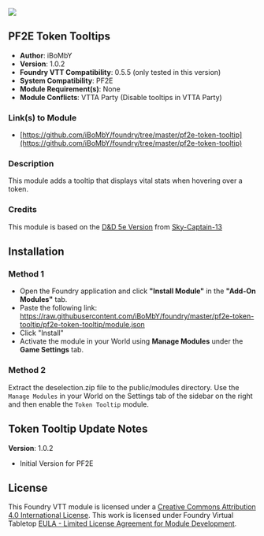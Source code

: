 ![](https://img.shields.io/badge/Foundry-v0.5.5-informational)
## PF2E Token Tooltips

* **Author**: iBoMbY
* **Version**: 1.0.2
* **Foundry VTT Compatibility**: 0.5.5 (only tested in this version)
* **System Compatibility**: PF2E
* **Module Requirement(s)**: None
* **Module Conflicts**: VTTA Party (Disable tooltips in VTTA Party)

### Link(s) to Module
* [https://github.com/iBoMbY/foundry/tree/master/pf2e-token-tooltip](https://github.com/iBoMbY/foundry/tree/master/pf2e-token-tooltip)

### Description
This module adds a tooltip that displays vital stats when hovering over a token.

### Credits
This module is based on the [D&D 5e Version](https://github.com/Sky-Captain-13/foundry/tree/master/token-tooltip) from [Sky-Captain-13](https://github.com/Sky-Captain-13)

## Installation
### Method 1
* Open the Foundry application and click **"Install Module"** in the **"Add-On Modules"** tab.
* Paste the following link: https://raw.githubusercontent.com/iBoMbY/foundry/master/pf2e-token-tooltip/pf2e-token-tooltip/module.json
* Click "Install"
* Activate the module in your World using **Manage Modules** under the **Game Settings** tab.

### Method 2
Extract the deselection.zip file to the public/modules directory. Use the `Manage Modules` in your World on the Settings tab of the sidebar on the right and then enable the `Token Tooltip` module.

## Token Tooltip Update Notes
**Version**: 1.0.2
* Initial Version for PF2E

## License
This Foundry VTT module is licensed under a [Creative Commons Attribution 4.0 International License](http://creativecommons.org/licenses/by/4.0/).
This work is licensed under Foundry Virtual Tabletop [EULA - Limited License Agreement for Module Development](https://foundryvtt.com/article/license/).
